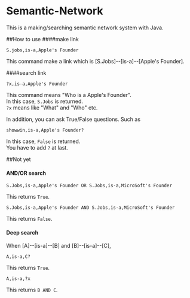 Semantic-Network
================

This is a making/searching semantic network system with Java.

##How to use
####make link

    S.jobs,is-a,Apple's Founder
    
This command make a link which is [S.Jobs]--[is-a]--[Apple's Founder].

####search link

    ?x,is-a,Apple's Founder
    
This command means "Who is a Apple's Founder".  
In this case, `S.Jobs` is returned.  
`?x` means like "What" and "Who" etc. 

In addition, you can ask True/False questions. Such as

    showwin,is-a,Apple's Founder?

In this case, `False` is returned.  
You have to add `?` at last.


##Not yet
#### AND/OR search

    S.Jobs,is-a,Apple's Founder OR S.Jobs,is-a,MicroSoft's Founder

This returns `True`.

    S.Jobs,is-a,Apple's Founder AND S.Jobs,is-a,MicroSoft's Founder

This returns `False`.


#### Deep search
When [A]--[is-a]--[B] and [B]--[is-a]--[C],

    A,is-a,C?

This returns `True`.

    A,is-a,?x
This returns `B AND C`.